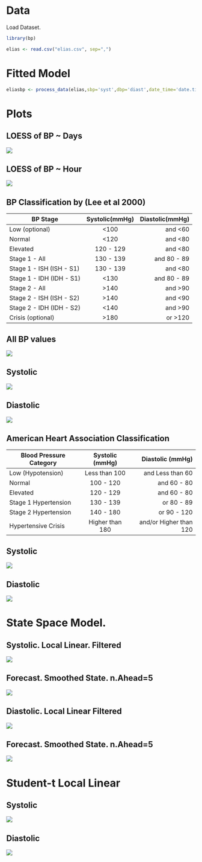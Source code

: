 # Data

Load Dataset.

``` r
library(bp)
```

``` r
elias <- read.csv("elias.csv", sep=",")
```

# Fitted Model
``` r 
eliasbp <- process_data(elias,sbp='syst',dbp='diast',date_time='date.time',id='id',hr='hr')
```

# Plots

## LOESS of BP ~ Days

![](images/datetime.png)


## LOESS of BP ~ Hour

![](images/hour.png)


## BP Classification by (Lee et al 2000)


   | BP Stage | Systolic(mmHg) | Diastolic(mmHg) |
   | ---------|:---------------:|-----------------:|
   |  Low (optional) |	<100  |	and 	<60   |
   |  Normal  |	<120 	| and 	<80 |
   |  Elevated |	120 - 129  |	and 	<80|
   |  Stage 1 - All |	130 - 139 |	and 	80 - 89|
   |  Stage 1 - ISH (ISH - S1) | 130 - 139 | 	and 	<80|
   |  Stage 1 - IDH (IDH - S1) |	<130 	|and 	80 - 89 |
   |  Stage 2 - All  |	>140  |	and 	>90|
   |  Stage 2 - ISH (ISH - S2)  |	>140 | 	and 	<90|
   |  Stage 2 - IDH (IDH - S2) |	<140 	| and 	>90 |
   |  Crisis (optional) |	>180 | 	or 	>120|

## All BP values

![](images/hist1.png)

## Systolic

![](images/hist2.png)


## Diastolic

![](images/hist3.png)


##  American Heart Association Classification

| Blood Pressure Category |	Systolic (mmHg) 	|	Diastolic (mmHg) |
| ---------|:---------------:|-----------------:|                     
|Low (Hypotension) | 	Less than 100  |	and 	Less than 60 |
|Normal            |	100 - 120      |	and 	60 - 80      |
|Elevated 	   |    120 - 129      |	and 	60 - 80      |
|Stage 1 Hypertension | 	130 - 139  |	or 	80 - 89      |
|Stage 2 Hypertension |	140 - 180 	   |or 	90 - 120             |
|Hypertensive Crisis  |	Higher than 180    | 	and/or 	Higher than 120 |


## Systolic 

![](images/sbpstages.png)


## Diastolic

![](images/dbpstages.png)

# State Space Model.

## Systolic. Local Linear. Filtered


![](images/locallinearfilter.png)


## Forecast. Smoothed State. n.Ahead=5

![](images/forecastkfas.png)


## Diastolic. Local Linear Filtered


![](images/locallinearfilterdiast.png)

## Forecast. Smoothed State. n.Ahead=5

![](images/forecastkfasdiast.png)


# Student-t Local Linear

## Systolic

![](images/studentforecastsyst.png)

## Diastolic

![](images/studentforecastdiast.png)